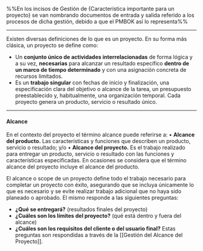 %%En los incisos de Gestión de {Característica importante para un proyecto} se van nombrando documentos de entrada y salida referido a los procesos de dicha gestión, debido a que el PMBOK así lo representa%%
****
Existen diversas definiciones de lo que es un proyecto. En su forma más clásica, un proyecto se define como: 
- Un **conjunto único de actividades interrelacionadas** de forma lógica y a su vez, **necesarias** para alcanzar un resultado específico **dentro de un marco de tiempo determinado** y con una asignación concreta de recursos limitados. 
- Es un **trabajo singular** con fechas de inicio y finalización, una especificación clara del objetivo o alcance de la tarea, un presupuesto preestablecido y, habitualmente, una organización temporal. 
Cada proyecto genera un producto, servicio o resultado único.
****
#### **Alcance**
En el contexto del proyecto el término alcance puede referirse a: 
• **Alcance del producto.** Las características y funciones que describen un producto, servicio o resultado; y/o 
• **Alcance del proyecto.** Es el trabajo realizado para entregar un producto, servicio o resultado con las funciones y características especificadas. En ocasiones se considera que el término alcance del proyecto incluye el alcance del producto.

El alcance o scope de un proyecto define todo el trabajo necesario para completar un proyecto con éxito, asegurando que se incluya únicamente lo que es necesario y se evite realizar trabajo adicional que no haya sido planeado o aprobado. 
El mismo responde a las siguientes preguntas:
- **¿Qué se entregará?** (resultados finales del proyecto)
- **¿Cuáles son los límites del proyecto?** (qué está dentro y fuera del alcance)
- **¿Cuáles son los requisitos del cliente o del usuario final?**
Estas preguntas son respondidas a través de la [[Gestión del Alcance del Proyecto]].
